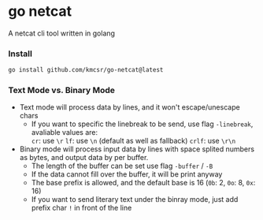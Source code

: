 
# go netcat

A netcat cli tool written in golang

### Install

```sh
go install github.com/kmcsr/go-netcat@latest
```

### Text Mode vs. Binary Mode

- Text mode will process data by lines, and it won't escape/unescape chars
   - If you want to specific the linebreak to be send, use flag `-linebreak`, avaliable values are:  
      `cr`: use `\r`
      `lf`: use `\n` (default as well as fallback)
      `crlf`: use `\r\n`
- Binary mode will process input data by lines with space splited numbers as bytes, and output data by per buffer.
   - The length of the buffer can be set use flag `-buffer` / `-B`
   - If the data cannot fill over the buffer, it will be print anyway
   - The base prefix is allowed, and the default base is 16 (`0b`: 2, `0o`: 8, `0x`: 16)
   - If you want to send literary text under the binray mode, just add prefix char `!` in front of the line
